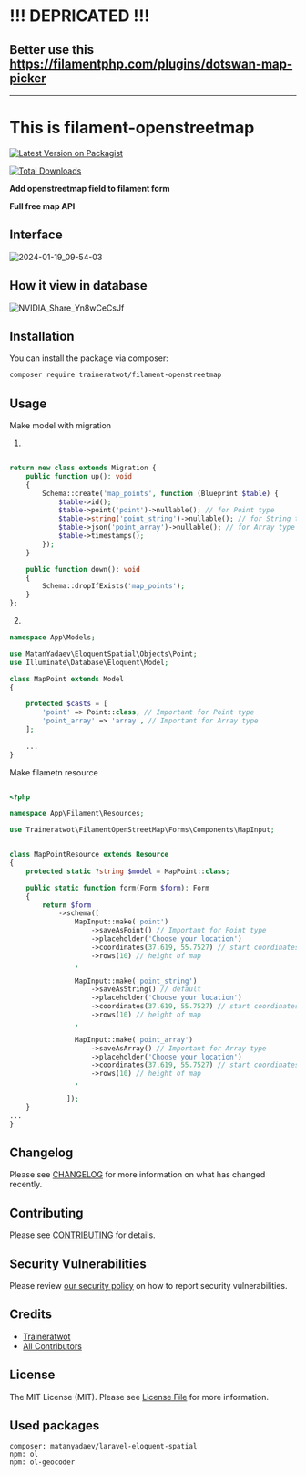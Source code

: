 # !!! DEPRICATED !!!
## Better use this https://filamentphp.com/plugins/dotswan-map-picker


---

# This is filament-openstreetmap

[![Latest Version on Packagist](https://img.shields.io/packagist/v/traineratwot/filament-openstreetmap.svg?style=flat-square)](https://packagist.org/packages/traineratwot/filament-openstreetmap)

[![Total Downloads](https://img.shields.io/packagist/dt/traineratwot/filament-openstreetmap.svg?style=flat-square)](https://packagist.org/packages/traineratwot/filament-openstreetmap)



**Add openstreetmap field to filament form**

**Full free map API**

## Interface
![2024-01-19_09-54-03](https://github.com/Traineratwot/filament-openstreetmap/assets/41589091/fc0d847e-9d5a-4506-b445-d183b91f9198)
## How it view in database
![NVIDIA_Share_Yn8wCeCsJf](https://github.com/Traineratwot/filament-openstreetmap/assets/41589091/94c4a3f6-b75d-4fbc-87a1-cd02ffcde34a)

## Installation

You can install the package via composer:

```bash
composer require traineratwot/filament-openstreetmap
```


## Usage

Make model with migration

1)
```php

return new class extends Migration {
    public function up(): void
    {
        Schema::create('map_points', function (Blueprint $table) {
            $table->id();
            $table->point('point')->nullable(); // for Point type
            $table->string('point_string')->nullable(); // for String type
            $table->json('point_array')->nullable(); // for Array type
            $table->timestamps();
        });
    }

    public function down(): void
    {
        Schema::dropIfExists('map_points');
    }
};
```
2) 

```php
namespace App\Models;

use MatanYadaev\EloquentSpatial\Objects\Point;
use Illuminate\Database\Eloquent\Model;

class MapPoint extends Model
{

    protected $casts = [
        'point' => Point::class, // Important for Point type
        'point_array' => 'array', // Important for Array type
    ];
    
    ...
}
```
Make filametn resource

```php

<?php

namespace App\Filament\Resources;

use Traineratwot\FilamentOpenStreetMap\Forms\Components\MapInput;


class MapPointResource extends Resource
{
    protected static ?string $model = MapPoint::class;

    public static function form(Form $form): Form
    {
        return $form
            ->schema([
                MapInput::make('point')
                    ->saveAsPoint() // Important for Point type
                    ->placeholder('Choose your location')
                    ->coordinates(37.619, 55.7527) // start coordinates
                    ->rows(10) // height of map
                ,

                MapInput::make('point_string')
                    ->saveAsString() // default 
                    ->placeholder('Choose your location')
                    ->coordinates(37.619, 55.7527) // start coordinates
                    ->rows(10) // height of map
                ,

                MapInput::make('point_array')
                    ->saveAsArray() // Important for Array type
                    ->placeholder('Choose your location')
                    ->coordinates(37.619, 55.7527) // start coordinates
                    ->rows(10) // height of map
                ,

              ]);
    }
...
}


```

## Changelog

Please see [CHANGELOG](CHANGELOG.md) for more information on what has changed recently.

## Contributing

Please see [CONTRIBUTING](.github/CONTRIBUTING.md) for details.

## Security Vulnerabilities

Please review [our security policy](../../security/policy) on how to report security vulnerabilities.

## Credits

- [Traineratwot](https://github.com/Traineratwot)
- [All Contributors](../../contributors)

## License

The MIT License (MIT). Please see [License File](LICENSE.md) for more information.

## Used packages
    composer: matanyadaev/laravel-eloquent-spatial
    npm: ol
    npm: ol-geocoder
